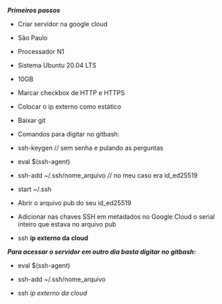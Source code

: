 ***Primeiros passos***

- Criar servidor na google cloud

- São Paulo

- Processador N1

- Sistema Ubuntu 20.04 LTS

- 10GB

- Marcar checkbox de HTTP e HTTPS

- Colocar o ip externo como estático

- Baixar git

- Comandos para digitar no gitbash:

- ssh-keygen // sem senha e pulando as perguntas

- eval $(ssh-agent)

- ssh-add ~/.ssh/nome_arquivo // no meu caso era id_ed25519

- start ~/.ssh

- Abrir o arquivo pub do seu id_ed25519

- Adicionar nas chaves SSH em metadados no Google Cloud o serial inteiro que estava no arquivo pub

- ssh **ip externo da cloud**

***Para acessar o servidor em outro dia basta digitar no gitbash:***

- eval $(ssh-agent)

- ssh-add ~/.ssh/nome_arquivo

- ssh *ip externo da cloud*